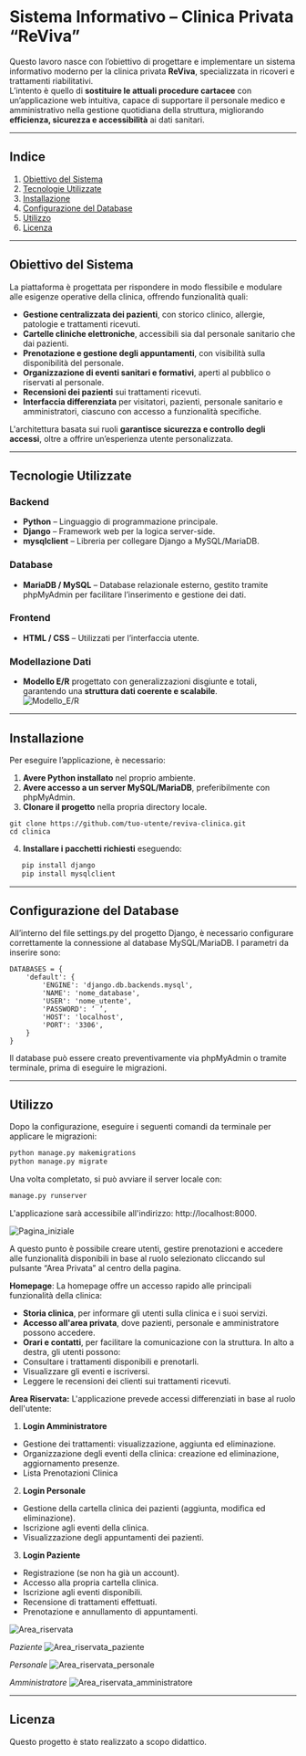 
# **Sistema Informativo – Clinica Privata “ReViva”**
Questo lavoro nasce con l’obiettivo di progettare e implementare un sistema informativo moderno per la clinica privata **ReViva**, specializzata in ricoveri e trattamenti riabilitativi.  
L’intento è quello di **sostituire le attuali procedure cartacee** con un’applicazione web intuitiva, capace di supportare il personale medico e amministrativo nella gestione quotidiana della struttura, migliorando **efficienza, sicurezza e accessibilità** ai dati sanitari.

---

## **Indice**
1. [Obiettivo del Sistema](#obiettivo-del-sistema)  
2. [Tecnologie Utilizzate](#tecnologie-utilizzate)  
3. [Installazione](#installazione)  
4. [Configurazione del Database](#configurazione-del-database)  
5. [Utilizzo](#utilizzo)  
6. [Licenza](#licenza)  

---

## **Obiettivo del Sistema**
La piattaforma è progettata per rispondere in modo flessibile e modulare alle esigenze operative della clinica, offrendo funzionalità quali:
- **Gestione centralizzata dei pazienti**, con storico clinico, allergie, patologie e trattamenti ricevuti.
- **Cartelle cliniche elettroniche**, accessibili sia dal personale sanitario che dai pazienti.
- **Prenotazione e gestione degli appuntamenti**, con visibilità sulla disponibilità del personale.
- **Organizzazione di eventi sanitari e formativi**, aperti al pubblico o riservati al personale.
- **Recensioni dei pazienti** sui trattamenti ricevuti.
- **Interfaccia differenziata** per visitatori, pazienti, personale sanitario e amministratori, ciascuno con accesso a funzionalità specifiche.  

L'architettura basata sui ruoli **garantisce sicurezza e controllo degli accessi**, oltre a offrire un’esperienza utente personalizzata.

---

## **Tecnologie Utilizzate**
### **Backend**
- **Python** – Linguaggio di programmazione principale.
- **Django** – Framework web per la logica server-side.
- **mysqlclient** – Libreria per collegare Django a MySQL/MariaDB.  

### **Database**
- **MariaDB / MySQL** – Database relazionale esterno, gestito tramite phpMyAdmin per facilitare l’inserimento e gestione dei dati.  

### **Frontend**
- **HTML / CSS** – Utilizzati per l’interfaccia utente.  

### **Modellazione Dati**
- **Modello E/R** progettato con generalizzazioni disgiunte e totali, garantendo una **struttura dati coerente e scalabile**.  
![Modello_E/R](https://github.com/user-attachments/assets/e435b765-9129-4f98-aca5-bac7ef4a4404)

---

## **Installazione**
Per eseguire l’applicazione, è necessario:  
1. **Avere Python installato** nel proprio ambiente.  
2. **Avere accesso a un server MySQL/MariaDB**, preferibilmente con phpMyAdmin.  
3. **Clonare il progetto** nella propria directory locale.  
```
git clone https://github.com/tuo-utente/reviva-clinica.git
cd clinica
```
4. **Installare i pacchetti richiesti** eseguendo:  
```bash
   pip install django
   pip install mysqlclient
```
---

## **Configurazione del Database**
All’interno del file settings.py del progetto Django, è necessario configurare correttamente la connessione al database MySQL/MariaDB. I parametri da inserire sono:
```
DATABASES = {
    'default': {
        'ENGINE': 'django.db.backends.mysql',
        'NAME': 'nome_database',
        'USER': 'nome_utente',
        'PASSWORD': ‘ ’,
        'HOST': 'localhost',
        'PORT': '3306',
    }
}
```
Il database può essere creato preventivamente via phpMyAdmin o tramite terminale, prima di eseguire le migrazioni.

---

## **Utilizzo**
Dopo la configurazione, eseguire i seguenti comandi da terminale per applicare le migrazioni:
```bash
python manage.py makemigrations
python manage.py migrate
```
Una volta completato, si può avviare il server locale con:
```bash
manage.py runserver
```
L'applicazione sarà accessibile all'indirizzo: http://localhost:8000.

![Pagina_iniziale](https://github.com/user-attachments/assets/cd324c27-7606-4bb6-81ad-bcdc3009fa0f)


A questo punto è possibile creare utenti, gestire prenotazioni e accedere alle funzionalità disponibili in base al ruolo selezionato cliccando sul pulsante “Area Privata” al centro della pagina.

**Homepage**:
La homepage offre un accesso rapido alle principali funzionalità della clinica:
- **Storia clinica**, per informare gli utenti sulla clinica e i suoi servizi.
- **Accesso all'area privata**, dove pazienti, personale e amministratore possono accedere.
- **Orari e contatti**, per facilitare la comunicazione con la struttura.
In alto a destra, gli utenti possono:
- Consultare i trattamenti disponibili e prenotarli.
- Visualizzare gli eventi e iscriversi.
- Leggere le recensioni dei clienti sui trattamenti ricevuti.

**Area Riservata:** L'applicazione prevede accessi differenziati in base al ruolo dell'utente:
1. **Login Amministratore**
- Gestione dei trattamenti: visualizzazione, aggiunta ed eliminazione.
- Organizzazione degli eventi della clinica: creazione ed eliminazione, aggiornamento presenze.
- Lista Prenotazioni Clinica

2. **Login Personale**
- Gestione della cartella clinica dei pazienti (aggiunta, modifica ed eliminazione).
- Iscrizione agli eventi della clinica.
- Visualizzazione degli appuntamenti dei pazienti.

3. **Login Paziente**
- Registrazione (se non ha già un account).
- Accesso alla propria cartella clinica.
- Iscrizione agli eventi disponibili.
- Recensione di trattamenti effettuati.
- Prenotazione e annullamento di appuntamenti.

![Area_riservata](https://github.com/user-attachments/assets/19e40c4b-7b27-42f7-903d-9b316808e213)


*Paziente*
![Area_riservata_paziente](https://github.com/user-attachments/assets/5ffa73b3-f54e-46d4-be0c-9e6b06ec0469)


*Personale*
![Area_riservata_personale](https://github.com/user-attachments/assets/9509ee64-8db4-46a1-a8fb-243a3bfb5769)

	
*Amministratore*
![Area_riservata_amministratore](https://github.com/user-attachments/assets/53e65e84-9b7e-468c-b222-f84883bf6d3a)

---

## **Licenza**
Questo progetto è stato realizzato a scopo didattico.
